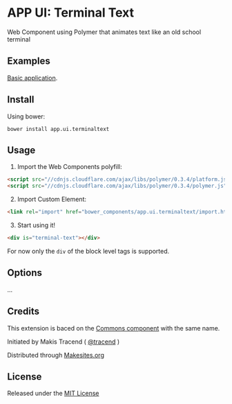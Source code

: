 # APP UI: Terminal Text

Web Component using Polymer that animates text like an old school terminal


## Examples

[Basic application](http://rawgit.com/app-ui/terminal-text/master/examples/basic.html).


## Install

Using bower:
```
bower install app.ui.terminaltext
```


## Usage

1. Import the Web Components polyfill:

```html
<script src="//cdnjs.cloudflare.com/ajax/libs/polymer/0.3.4/platform.js"></script>
<script src="//cdnjs.cloudflare.com/ajax/libs/polymer/0.3.4/polymer.js"></script>
```

2. Import Custom Element:

```html
<link rel="import" href="bower_components/app.ui.terminaltext/import.html">
```

3. Start using it!

```html
<div is="terminal-text"></div>
```

For now only the ```div``` of the block level tags is supported.


## Options

...


## Credits

This extension is baced on the [Commons component](http://github.com/commons/components) with the same name.

Initiated by Makis Tracend ( [@tracend](http://github.com/tracend) )

Distributed through [Makesites.org](http://makesites.org)


## License

Released under the [MIT License](http://makesites.org/licenses/MIT)
